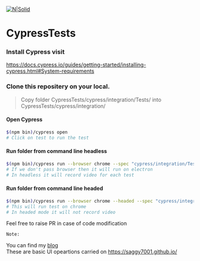 [![N|Solid](https://www.cypress.io/img/logo-dark.36f3e062.png)](https://www.cypress.io)

# CypressTests

### Install Cypress visit
https://docs.cypress.io/guides/getting-started/installing-cypress.html#System-requirements

### Clone this repositery on your local.
>
> Copy folder CypressTests/cypress/integration/Tests/ into CypressTests/cypress/integration/
> 

#### Open Cypress
```sh
$(npm bin)/cypress open
# Click on test to run the test
```

#### Run folder from command line headless
```sh
$(npm bin)/cypress run --browser chrome --spec "cypress/integration/Tests/**/*"
# If we don't pass browser then it will run on electron
# In headless it will record video for each test 
```

#### Run folder from command line headed
```sh
$(npm bin)/cypress run --browser chrome --headed --spec "cypress/integration/Tests/**/*"
# This will run test on chrome
# In headed mode it will not record video 
```

Feel free to raise PR in case of code modification

`Note:`

 You can find my [blog](http://sagargaikwadblog.blogspot.com/2019/03/cypress-web-has-evolved-finally-testing.html)  
 These are basic UI opeartions carried on https://saggy7001.github.io/
